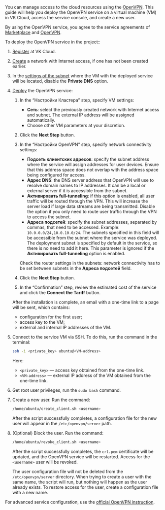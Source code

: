 You can manage access to the cloud resources using the [OpenVPN](https://msk.cloud.vk.com/app/mcs3723876490/services/marketplace/v2/apps/service/11bd457f-5006-4a5e-9aa3-e07586a487c2/v1_test/info/). This guide will help you deploy the OpenVPN service on a virtual machine (VM) in VK Cloud, access the service console, and create a new user.

By using the OpenVPN service, you agree to the service agreements of [Marketplace](/ru/additionals/start/legal/marketplace) and [OpenVPN](https://openvpn.net/legal/).

To deploy the OpenVPN service in the project::

1. [Register](/en/additionals/start/account-registration) at VK Cloud.
1. [Create](/en/networks/vnet/operations/manage-net#creating_a_network) a network with Internet access, if one has not been created earlier.
1. In the [settings of the subnet](/en/networks/vnet/operations/manage-net#editing_a_subnet) where the VM with the deployed service will be located, disable the **Private DNS** option.
1. [Deploy](../../instructions/pr-instance-add/) the OpenVPN service:

   1. In the “Настройки Кластера” step, specify VM settings:

      - **Сеть**: select the previously created network with Internet access and subnet. The external IP address will be assigned automatically.
      - Choose other VM parameters at your discretion.

   1. Click the **Next Step** button.
   1. In the “Настройки OpenVPN” step, specify network connectivity settings:

      - **Подсеть клиентских адресов**: specify the subnet address where the service will assign addresses for user devices. Ensure that this address space does not overlap with the address space being configured for access.
      - **Адрес DNS**: the DNS server address that OpenVPN will use to resolve domain names to IP addresses. It can be a local or external server if it is accessible from the subnet.
      - **Активировать full-tunneling**: if this option is enabled, all user traffic will be routed through the VPN. This will increase the server load if large data streams are being transmitted. Disable the option if you only need to route user traffic through the VPN to access the subnet.
      - **Адреса подсетей**: specify the subnet addresses, separated by commas, that need to be accessed. Example: `10.0.0.0/24,10.0.10.0/24`. The subnets specified in this field will be accessible from the subnet where the service was deployed. The deployment subnet is specified by default in the service, so there is no need to add it here. This parameter is ignored if the **Активировать full-tunneling** option is enabled.

      <warn>

      Check the router settings in the subnets: network connectivity has to be set between subnets in the **Адреса подсетей** field.

      </warn>

   1. Click the **Next Step** button.
   1.  In the “Confirmation” step, review the estimated cost of the service and click the **Connect the Tariff** button.

   After the installation is complete, an email with a one-time link to a page will be sent, which contains:

   - configuration for the first user;
   - access key to the VM;
   - external and internal IP addresses of the VM.

1. Connect to the service VM via SSH. To do this, run the command in the terminal:

   ```bash
   ssh -i <private_key> ubuntu@<VM-address>
   ```

   Here:

   - `<private_key>` — access key obtained from the one-time link.
   - `<VM-address>` — external IP address of the VM obtained from the one-time link.

1. Get root user privileges, run the `sudo bash` command.
1. Create a new user. Run the command:

   ```bash
   /home/ubuntu/create_client.sh <username>
   ```

   After the script successfully completes, a configuration file for the new user will appear in the `/etc/openvpn/server` path.
1. (Optional) Block the user. Run the command:

   ```bash
   /home/ubuntu/revoke_client.sh <username>
   ```

   After the script successfully completes, the `crl.pem` certificate will be updated, and the OpenVPN service will be restarted. Access for the `<username>` user will be revoked.

   The user configuration file will not be deleted from the `/etc/openvpn/server` directory. When trying to create a user with the same name, the script will run, but nothing will happen as the user already exists. To restore access for the user, create a configuration file with a new name.

<info>

For advanced service configuration, use the [official OpenVPN instruction](https://openvpn.net/access-server-manual/introduction/).

</info>
